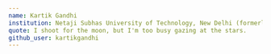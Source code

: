 ```yaml
---
name: Kartik Gandhi
institution: Netaji Subhas University of Technology, New Delhi (formerly NSIT)
quote: I shoot for the moon, but I'm too busy gazing at the stars.
github_user: kartikgandhi
---
```

